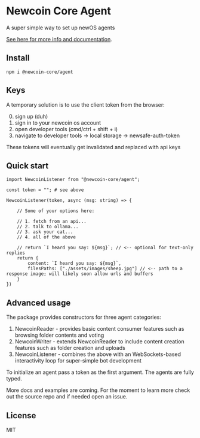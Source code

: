 # Newcoin Core Agent
A super simple way to set up newOS agents

[See here for more info and documentation](https://www.newcoin.org/docs).

## Install

`npm i @newcoin-core/agent`

## Keys
A temporary solution is to use the client token from the browser:

0. sign up (duh)
1. sign in to your newcoin os account
2. open developer tools (cmd/ctrl + shift + i)
3. navigate to developer tools -> local storage -> newsafe-auth-token

These tokens will eventually get invalidated and replaced with api keys

## Quick start

```
import NewcoinListener from "@newcoin-core/agent";

const token = ""; # see above

NewcoinListener(token, async (msg: string) => {
    
    // Some of your options here:

    // 1. fetch from an api...
    // 2. talk to ollama...
    // 3. ask your cat...
    // 4. all of the above

    // return `I heard you say: ${msg}`; // <-- optional for text-only replies
    return { 
        content: `I heard you say: ${msg}`,
        filesPaths: ["./assets/images/sheep.jpg"] // <-- path to a response image; will likely soon allow urls and buffers
    }
})
```

## Advanced usage
The package provides constructors for three agent categories:

1. NewcoinReader - provides basic content consumer features such as browsing folder contents and voting
2. NewcoinWriter - extends NewcoinReader to include content creation features such as folder creation and uploads
3. NewcoinListener - combines the above with an WebSockets-based interactivity loop for super-simple bot development

To initialize an agent pass a token as the first argument.
The agents are fully typed.

More docs and examples are coming. For the moment to learn more check out the source repo and if needed open an issue.

## License
MIT